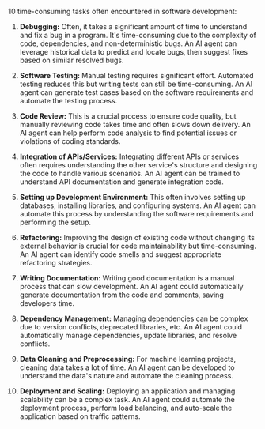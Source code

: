 10 time-consuming tasks often encountered in software development:

1. **Debugging:** Often, it takes a significant amount of time to understand and fix a bug in a program. It's time-consuming due to the complexity of code, dependencies, and non-deterministic bugs. An AI agent can leverage historical data to predict and locate bugs, then suggest fixes based on similar resolved bugs.

2. **Software Testing:** Manual testing requires significant effort. Automated testing reduces this but writing tests can still be time-consuming. An AI agent can generate test cases based on the software requirements and automate the testing process.

3. **Code Review:** This is a crucial process to ensure code quality, but manually reviewing code takes time and often slows down delivery. An AI agent can help perform code analysis to find potential issues or violations of coding standards.

4. **Integration of APIs/Services:** Integrating different APIs or services often requires understanding the other service's structure and designing the code to handle various scenarios. An AI agent can be trained to understand API documentation and generate integration code.

5. **Setting up Development Environment:** This often involves setting up databases, installing libraries, and configuring systems. An AI agent can automate this process by understanding the software requirements and performing the setup.

6. **Refactoring:** Improving the design of existing code without changing its external behavior is crucial for code maintainability but time-consuming. An AI agent can identify code smells and suggest appropriate refactoring strategies.

7. **Writing Documentation:** Writing good documentation is a manual process that can slow development. An AI agent could automatically generate documentation from the code and comments, saving developers time.

8. **Dependency Management:** Managing dependencies can be complex due to version conflicts, deprecated libraries, etc. An AI agent could automatically manage dependencies, update libraries, and resolve conflicts.

9. **Data Cleaning and Preprocessing:** For machine learning projects, cleaning data takes a lot of time. An AI agent can be developed to understand the data's nature and automate the cleaning process.

10. **Deployment and Scaling:** Deploying an application and managing scalability can be a complex task. An AI agent could automate the deployment process, perform load balancing, and auto-scale the application based on traffic patterns.


